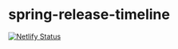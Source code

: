 # spring-release-timeline


[![Netlify Status](https://api.netlify.com/api/v1/badges/d8c0603c-2f37-4b8f-b004-6c7a75bb64d6/deploy-status)](https://app.netlify.com/sites/kally/deploys)
